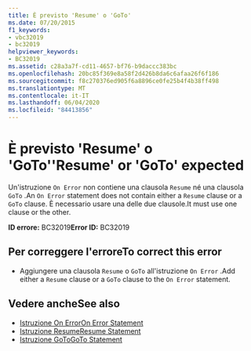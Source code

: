 ```yaml
---
title: È previsto 'Resume' o 'GoTo'
ms.date: 07/20/2015
f1_keywords:
- vbc32019
- bc32019
helpviewer_keywords:
- BC32019
ms.assetid: c28a3a7f-cd11-4657-bf76-b9daccc383bc
ms.openlocfilehash: 20bc85f369e8a58f2d426b8da6c6afaa26f6f186
ms.sourcegitcommit: f8c270376ed905f6a8896ce0fe25b4f4b38ff498
ms.translationtype: MT
ms.contentlocale: it-IT
ms.lasthandoff: 06/04/2020
ms.locfileid: "84413856"
---
```

# <a name="resume-or-goto-expected"></a><span data-ttu-id="763b1-102">È previsto 'Resume' o 'GoTo'</span><span class="sxs-lookup"><span data-stu-id="763b1-102">'Resume' or 'GoTo' expected</span></span>
<span data-ttu-id="763b1-103">Un'istruzione `On Error` non contiene una clausola `Resume` né una clausola `GoTo` .</span><span class="sxs-lookup"><span data-stu-id="763b1-103">An `On Error` statement does not contain either a `Resume` clause or a `GoTo` clause.</span></span> <span data-ttu-id="763b1-104">È necessario usare una delle due clausole.</span><span class="sxs-lookup"><span data-stu-id="763b1-104">It must use one clause or the other.</span></span>  
  
 <span data-ttu-id="763b1-105">**ID errore:** BC32019</span><span class="sxs-lookup"><span data-stu-id="763b1-105">**Error ID:** BC32019</span></span>  
  
## <a name="to-correct-this-error"></a><span data-ttu-id="763b1-106">Per correggere l'errore</span><span class="sxs-lookup"><span data-stu-id="763b1-106">To correct this error</span></span>  
  
- <span data-ttu-id="763b1-107">Aggiungere una clausola `Resume` o `GoTo` all'istruzione `On Error` .</span><span class="sxs-lookup"><span data-stu-id="763b1-107">Add either a `Resume` clause or a `GoTo` clause to the `On Error` statement.</span></span>  
  
## <a name="see-also"></a><span data-ttu-id="763b1-108">Vedere anche</span><span class="sxs-lookup"><span data-stu-id="763b1-108">See also</span></span>

- [<span data-ttu-id="763b1-109">Istruzione On Error</span><span class="sxs-lookup"><span data-stu-id="763b1-109">On Error Statement</span></span>](../language-reference/statements/on-error-statement.md)
- [<span data-ttu-id="763b1-110">Istruzione Resume</span><span class="sxs-lookup"><span data-stu-id="763b1-110">Resume Statement</span></span>](../language-reference/statements/resume-statement.md)
- [<span data-ttu-id="763b1-111">Istruzione GoTo</span><span class="sxs-lookup"><span data-stu-id="763b1-111">GoTo Statement</span></span>](../language-reference/statements/goto-statement.md)
